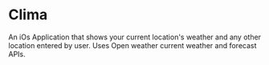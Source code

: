 # Clima
An iOs Application that shows your current location's weather and any other location entered by user.
Uses Open weather current weather and forecast APIs.
